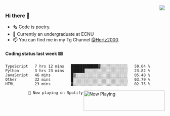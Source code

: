<img  align="right" src="https://github-readme-stats.vercel.app/api?username=BillChen2K&show_icons=true&count_private=true&hide_title=true">

### Hi there 👋

- 🗞 Code is poetry.
- 🌱 Currently an undergraduate at ECNU
- 📫 You can find me in my Tg Channel [@Hertz2000](https://t.me/Hertz2000).

#### Coding status last week ⌨️

<!--START_SECTION:waka-->
```text
TypeScript   7 hrs 12 mins   ████████████▓░░░░░░░░░░░░   50.64 % 
Python       3 hrs 23 mins   ██████░░░░░░░░░░░░░░░░░░░   23.82 % 
JavaScript   46 mins         █▒░░░░░░░░░░░░░░░░░░░░░░░   05.48 % 
Other        32 mins         █░░░░░░░░░░░░░░░░░░░░░░░░   03.79 % 
HTML         23 mins         ▓░░░░░░░░░░░░░░░░░░░░░░░░   02.75 % 
```
<!--END_SECTION:waka-->


<div>
<a href="https://spotify-now-playing.billchen2k.vercel.app/now-playing?open">
   <img align="right" src="https://spotify-now-playing.billchen2k.vercel.app/now-playing" width="256" height="64" alt="Now Playing">
</a>
</div>

<div>
<p align="right"><code>🎵 Now playing on Spotify</code></p>
</div>

<!--
**BillChen2K/BillChen2K** is a ✨ _special_ ✨ repository because its `README.md` (this file) appears on your GitHub profile.

Here are some ideas to get you started:

- 🔭 I’m currently working on ...
- 🌱 I’m currently learning ...
- 👯 I’m looking to collaborate on ...
- 🤔 I’m looking for help with ...
- 💬 Ask me about ...
- 📫 How to reach me: ...
- 😄 Pronouns: ...
- ⚡ Fun fact: ...
-->
